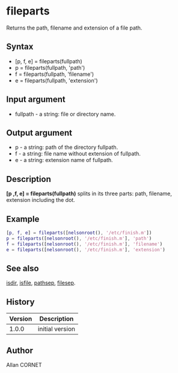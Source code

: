 # fileparts

Returns the path, filename and extension of a file path.

## Syntax

- [p, f, e] = fileparts(fullpath)
- p = fileparts(fullpath, 'path')
- f = fileparts(fullpath, 'filename')
- e = fileparts(fullpath, 'extension')

## Input argument

- fullpath - a string: file or directory name.

## Output argument

- p - a string: path of the directory fullpath.
- f - a string: file name without extension of fullpath.
- e - a string: extension name of fullpath.

## Description

  <p><b>[p ,f, e] = fileparts(fullpath)</b> splits in its three parts: path, filename, extension including the dot.</p>

## Example

```matlab
[p, f, e] = fileparts([nelsonroot(), '/etc/finish.m'])
p = fileparts([nelsonroot(), '/etc/finish.m'], 'path')
f = fileparts([nelsonroot(), '/etc/finish.m'], 'filename')
e = fileparts([nelsonroot(), '/etc/finish.m'], 'extension')
```

## See also

[isdir](isdir.md), [isfile](isfile.md), [pathsep](pathsep.md), [filesep](filesep.md).

## History

| Version | Description     |
| ------- | --------------- |
| 1.0.0   | initial version |

## Author

Allan CORNET
